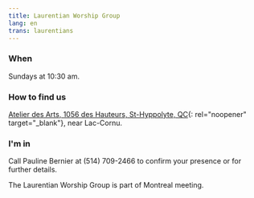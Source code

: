 ```yaml
---
title: Laurentian Worship Group
lang: en
trans: laurentians
---
```

### When
Sundays at 10:30 am.
### How to find us
[Atelier des Arts, 1056 des Hauteurs, St-Hyppolyte, QC](https://goo.gl/maps/9LgPP2XZ7VcxjvDQ9){:  rel="noopener" target="_blank"}, near Lac-Cornu.
### I'm in
Call Pauline Bernier at (514) 709-2466 to confirm your presence or for further details.

The Laurentian Worship Group is part of Montreal meeting.

